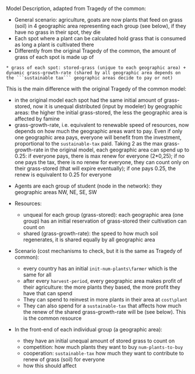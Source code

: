 Model Description, adapted from Tragedy of the common:

* General scenario: agriculture, goats are now plants that feed on grass (soil) in 4 geographic area representing each group (see below), if they have no grass in their spot, they die
* Each spot where a plant can be calculated hold grass that is consumed as long a plant is cultivated there
* Differently from the original Tragedy of the common, the amount of grass of each spot is made up of
```
* grass of each spot: stored-grass (unique to each geographic area) + dynamic grass-growth-rate (shared by all geographic area depends on the ```sustainable tax``` geographic areas decide to pay or not)
```

This is the main difference with the original Tragedy of the common model:
  + in the original model each spot had the same initial amount of grass-stored, now it is unequal distributed (input by modeler) by geographic areas: the higher the initial grass-stored, the less the geographic area is affected by famine
  + grass-growth-rate, i.e. equivalent to renewable speed of resources, now depends on how much the geographic areas want to pay. Even if only one geographic area pays, everyone will benefit from the investment, proportional to the ```sustainable-tax``` paid. Taking 2 as the max grass-growth-rate in the original model, each geographic area can spend up to 0.25: if everyone pays, there is max renew for everyone (2*0,25); if no one pays the tax, there is no renew for everyone, they can count only on their grass-stored  (that will expire  eventually); if one pays 0.25, the renew is equivalent to 0.25 for  everyone

  
* Agents are each group of student (node in the network): they geographic areas NW, NE, SE, SW

* Resources:
  + unqueal for each group (grass-stored): each geographic area (one group) has an initial reservation of grass-stored their cultivation can count on
  + shared (grass-growth-rate): the speed to how much soil regenerates, it is shared equally by all geographic area
 
* Scenario (cost mechanisms to check, but it is the same as Tragedy of common):
  + every country has an initial ```init-num-plants\farmer``` which is the same for all
  + after every ```harvest-period```, every geographic area makes profit of their agriculture: the more plants they based, the more profit they have that can spend
  + They can spend to reinvest in more plants in their area at ```cost\plant```
  + They can also spend for a ```sustainable-tax``` that affects how much the renew of the shared grass-growth-rate will be (see below). This is the common resource

* In the front-end of each individual group (a geographic area):
  + they have an initial unequal amount of stored grass to count on
  + competition: how much plants they want to buy ```num-plants-to-buy```
  + cooperation: ```sustainable-tax``` how much they want to contribute to renew of grass (soil) for everyone
  + how this should affect
